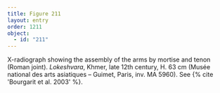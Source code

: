 ```yaml
---
title: Figure 211
layout: entry
order: 1211
object:
  - id: "211"
---
```


X-radiograph showing the assembly of the arms by mortise and tenon (Roman joint). *Lokeshvara*, Khmer, late 12th century, H. 63 cm (Musée national des arts asiatiques – Guimet, Paris, inv. MA 5960). See {% cite 'Bourgarit et al. 2003' %}.
